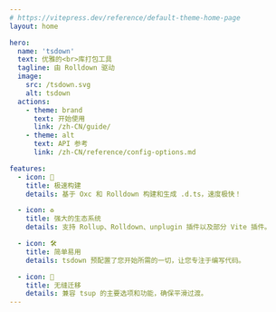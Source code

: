 ```yaml
---
# https://vitepress.dev/reference/default-theme-home-page
layout: home

hero:
  name: 'tsdown'
  text: 优雅的<br>库打包工具
  tagline: 由 Rolldown 驱动
  image:
    src: /tsdown.svg
    alt: tsdown
  actions:
    - theme: brand
      text: 开始使用
      link: /zh-CN/guide/
    - theme: alt
      text: API 参考
      link: /zh-CN/reference/config-options.md

features:
  - icon: 🚀
    title: 极速构建
    details: 基于 Oxc 和 Rolldown 构建和生成 .d.ts，速度极快！

  - icon: ♻️
    title: 强大的生态系统
    details: 支持 Rollup、Rolldown、unplugin 插件以及部分 Vite 插件。

  - icon: ️🛠️
    title: 简单易用
    details: tsdown 预配置了您开始所需的一切，让您专注于编写代码。

  - icon: 🔄
    title: 无缝迁移
    details: 兼容 tsup 的主要选项和功能，确保平滑过渡。
---
```

